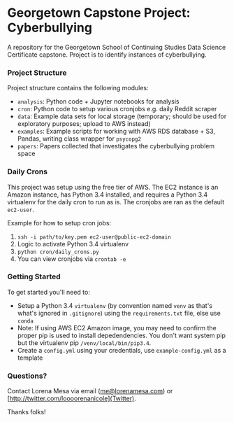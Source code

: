 # Georgetown Capstone Project: Cyberbullying

A repository for the Georgetown School of Continuing Studies Data Science Certificate capstone. Project is to identify instances of cyberbullying.

### Project Structure

Project structure contains the following modules:
- `analysis`: Python code + Jupyter notebooks for analysis
- `cron`: Python code to setup various cronjobs e.g. daily Reddit scraper
- `data`: Example data sets for local storage (temporary; should be used for exploratory purposes; upload to AWS instead)
- `examples`: Example scripts for working with AWS RDS database + S3, Pandas, writing class wrapper for `psycopg2`
- `papers`: Papers collected that investigates the cyberbullying problem space


### Daily Crons

This project was setup using the free tier of AWS. The EC2 instance is an Amazon instance, has Python 3.4 installed, and
requires a Python 3.4 virtualenv for the daily cron to run as is. The cronjobs are ran as the default `ec2-user`. 

Example for how to setup cron jobs:
1. `ssh -i path/to/key.pem ec2-user@public-ec2-domain`
2. Logic to activate Python 3.4 virtualenv
3. `python cron/daily_crons.py`
4. You can view cronjobs via `crontab -e`

### Getting Started

To get started you'll need to:
- Setup a Python 3.4 `virtualenv` (by convention named `venv` as that's what's ignored in `.gitignore`) using the `requirements.txt` file, else use `conda`
- Note: If using AWS EC2 Amazon image, you may need to confirm the proper pip is used to install depedendencies. You don't want system pip but the virtualenv pip `/venv/local/bin/pip3.4`.
- Create a `config.yml` using your credentials, use `example-config.yml` as a template

### Questions?

Contact Lorena Mesa via email (me@lorenamesa.com) or [http://twitter.com/loooorenanicole](Twitter).

Thanks folks! 